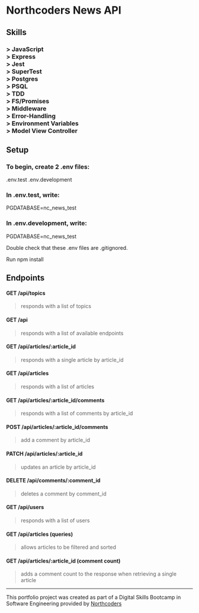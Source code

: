 <h1>Northcoders News API</h1>

<h2>Skills</h2>

<h3>
<strong> > JavaScript </strong><br>
<strong> > Express </strong><br>
<strong> > Jest </strong><br>
<strong> > SuperTest </strong><br>
<strong> > Postgres </strong><br>
<strong> > PSQL </strong><br>
<strong> > TDD </strong><br>
<strong> > FS/Promises </strong><br>
<strong> > Middleware </strong><br>
<strong> > Error-Handling </strong><br>
<strong> > Environment Variables </strong><br>
<strong> > Model View Controller </strong><br>
</h3>

<h2>Setup</h2>

<h3>
To begin, create 2 .env files:
</h3>

.env.test
.env.development

<h3>
In .env.test, write:
</h3>
PGDATABASE=nc_news_test

<h3>In .env.development, write:
</h3>

PGDATABASE=nc_news_test

Double check that these .env files are .gitignored.

Run npm install

<h2>Endpoints</h2>

<h4>GET /api/topics</h4>

> responds with a list of topics

<h4>GET /api</h4>

> responds with a list of available endpoints

<h4>GET /api/articles/:article_id</h4>

> responds with a single article by article_id

<h4>GET /api/articles</h4>

> responds with a list of articles

<h4>GET /api/articles/:article_id/comments</h4>

> responds with a list of comments by article_id

<h4>POST /api/articles/:article_id/comments</h4>

> add a comment by article_id

<h4>PATCH /api/articles/:article_id</h4>

> updates an article by article_id

<h4>DELETE /api/comments/:comment_id</h4>

> deletes a comment by comment_id

<h4>GET /api/users</h4>

> responds with a list of users

<h4>GET /api/articles (queries)</h4>

> allows articles to be filtered and sorted

<h4>GET /api/articles/:article_id (comment count)</h4>

> adds a comment count to the response when retrieving a single article

---

This portfolio project was created as part of a Digital Skills Bootcamp in Software Engineering provided by [Northcoders](https://northcoders.com/)
